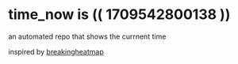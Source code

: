 # time_now is (( 1709542800138 ))

an automated repo that shows the currnent time

inspired by [breakingheatmap](https://github.com/breakingheatmap/breakingheatmap)